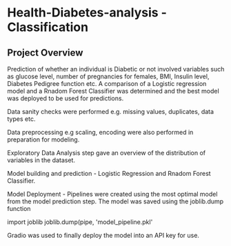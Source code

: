 # Health-Diabetes-analysis - Classification

## Project Overview
Prediction of whether an individual is Diabetic or not involved variables such as glucose level, number of pregnancies for females, BMI, Insulin level, Diabetes Pedigree function etc. A comparison of a Logistic regression model and  a Rnadom Forest Classifier was determined and the best model was deployed to be used for predictions.

Data sanity checks were performed e.g. missing values, duplicates, data types etc.

Data preprocessing e.g scaling, encoding were also performed in preparation for modeling.

Exploratory Data Analysis step gave an overview of the distribution of variables in the dataset.

Model building and prediction - Logistic Regression and Rnadom Forest Classifier.

Model Deployment - Pipelines were created using the most optimal model from the model prediction step. The model was saved using the joblib.dump function 

import joblib
joblib.dump(pipe, 'model_pipeline.pkl'

Gradio was used to finally deploy the model into an API key for use.
